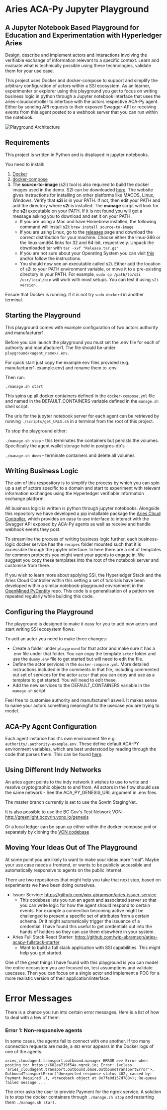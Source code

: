 # Aries ACA-Py Jupyter Playground

## A Jupyter Notebook Based Playground for Education and Experimentation with Hyperledger Aries

Design, describe and implement actors and interactions involving the verifiable exchange of information relevant to a specific context. Learn and evaluate what is technically possible using these technologies, validate them for your use case.

This project uses Docker and docker-compose to support and simplify the arbitrary configuration of actors within a SSI ecosystem. As an learner, experimenter or explorer using this playground you get to focus on writing business logic in python through a Jupyter notebook interface that uses the aries-cloudcontroller to interface with the actors respective ACA-Py agent. Either by sending API requests to their exposed Swagger-API or receiving events from this agent posted to a webhook server that you can run within the notebook.


![Playground Architecture](./system-architecture.png)

## Requirements

This project is written in Python and is displayed in jupyter notebooks.

You need to install:
1. [Docker](https://docs.docker.com/get-docker/)
2. [docker-compose](https://docs.docker.com/compose/install/)
3. The **source-to-image** (s2i) tool is also required to build the docker images used in the demo. S2I can be downloaded [here](https://github.com/openshift/source-to-image). The website gives instructions for installing on other platforms like MACOS, Linux, Windows.
Verify that **s2i** is in your PATH.  If not, then edit your PATH and add the directory where **s2i** is installed.  The **manage** script will look for the **s2i** executable on your PATH.  If it is not found you will get a message asking you to download and set it on your PATH.
    - If you are using a Mac and have Homebrew installed, the following command will install s2i: `brew install source-to-image`
    - If you are using Linux, go to the [releases](https://github.com/openshift/source-to-image/releases/latest) page and download the correct distribution for your machine. Choose either the linux-386 or the linux-amd64 links for 32 and 64-bit, respectively. Unpack the downloaded tar with `tar -xvf "Release.tar.gz"`
    - If you are not sure about your Operating System you can visit [this](https://whatsmyos.com/) and/or follow the instructions.
    - You should now see an executable called s2i. Either add the location of s2i to your PATH environment variable, or move it to a pre-existing directory in your PATH. For example, `sudo cp /path/to/s2i /usr/local/bin` will work with most setups. You can test it using `s2i version`.

Ensure that Docker is running. If it is not try `sudo dockerd` in another terminal.

## Starting the Playground

This playground comes with example configuration of two actors authority and manufacturer1.

Before you can launch the playground you must set the .env file for each of authority and manufacturer1. The file should be under `playground/<agent_name>/.env`. 

For quick start just copy the example env files provided (e.g. manufacturer1-example.env) and rename them to .env.

Then run:

`./manage.sh start`

This spins up all docker containers defined in the `docker-compose.yml` file and named in the DEFAULT_CONTAINERS variable defined in the `manage.sh` shell script.

The urls for the jupyter notebook server for each agent can be retrieved by running `./scripts/get_URLS.sh` in a terminal from the root of this project.

To stop the playground either:

`./manage.sh stop` - this terminates the containers but persists the volumes. Specifically the agent wallet storage held in postgres-db's

`./manage.sh down` - terminate containers and delete all volumes

## Writing Business Logic

The aim of this respository is to simplify the process by which you can spin up a set of actors specific to a domain and start to experiment with relevant information exchanges using the Hyperledger verifiable information exchange platform.

All business logic is written is python through jupyter notebooks. Alongside this repository we have developed a pip installable package the [Aries Cloud Controller](https://github.com/didx-xyz/aries-cloudcontroller-python), which provides an easy to use interface to interact with the Swagger API exposed by ACA-Py agents as well as receive and handle webhook events they post.

To streamline the process of writing business logic further, each business-logic docker service has the `recipes` folder mounted such that it is accessible through the jupyter interface. In here there are a set of templates for common protocols you might want your agents to engage in. We suggest you copy these templates into the root of the notebook server and customise from there.

If you wish to learn more about applying SSI, the Hyperledger Stack and the Aries Cloud Controller within this setting a set of tutorials have been developed within a similar notebook-playground environment in the [OpenMined PyDentity](https://github.com/OpenMined/PyDentity) repo. This code is a generalisation of a pattern we repeated regularly while building this code.

## Configuring the Playground

The playground is designed to make it easy for you to add new actors and start writing SSI ecosystem flows. 

To add an actor you need to make three changes:

* Create a folder under `playground` for that actor and make sure it has a .env file under that folder. You can copy the template `actor` folder and use the `dummy.env` file to get started but will need to edit the file.
* Define the actor services in the `docker-compose.yml`. More detailed instructions included in the comments in that file, including commented out set of services for the actor `actor` that you can copy and use as a template to get started. You will need to edit these.
* Add the new services to the DEFAULT_CONTAINERS variable in the `manage.sh` script

Feel free to customise authority and manufacturer1 aswell. It makes sense to name your actors something meaningful to the usecase you are trying to model.

## ACA-Py Agent Configuration

Each agent instance has it's own environment file e.g. `authority/.authority-example.env`. These define default ACA-PY environment variables, which are best understood by reading through the code that parses them. This can be found [here](https://github.com/hyperledger/aries-cloudagent-python/blob/main/aries_cloudagent/config/argparse.py).

## Using Different Indy Networks

An aries agent points to the indy network it wishes to use to write and resolve cryptographic objects to and from. All actors in the flow should use the same network - See the ACA_PY_GENESIS_URL argument in .env files.

The master branch currently is set to use the Sovrin StagingNet.

It is also possible to use the BC Gov's Test Network VON - http://greenlight.bcovrin.vonx.io/genesis

Or a local ledger can be spun up either within the docker-compose.yml or separately by cloning the [VON codebase](https://github.com/bcgov/von-network)

## Moving Your Ideas Out of The Playground

At some point you are likely to want to make your ideas more "real". Maybe your use case needs a frontend, or wants to be publicly accessible and automatically responsive to agents on the public internet.

There are two repositories that might help you take that next step, based on experiments we have been doing ourselves.

* Issuer Service: https://github.com/wip-abramson/aries-issuer-service 
    * This codebase lets you run an agent and associated server so that you can write logic for how the agent should respond to certain events. For example a connection becoming active might be challenged to present a specific set of attributes from a certain schema. Or it might automatically trigger the issuance of a credential. I have found this useful to get credentials out into the hands of holders so they can use them elsewhere in your system.
* Aries Full Stack React Starter: https://github.com/wip-abramson/aries-acapy-fullstack-starter
    * Want to build a full stack application with SSI capabilities. This might help you get started.
    
One of the great things I have found with this playground is you can model the entire ecosystem you are focused on, test assumptions and validate usecases. Then you can focus on a single actor and implement a POC for a more realistic version of their application/interface.

# Error Messages
There is a chance you run into certain error messages. Here is a list of how to deal with a few of them: 

### Error 1: Non-responsive agents
In some cases, the agents fail to connect with one another. If too many connection requests are made, a `402` error appears in the Docker logs of one of the agents:
```
aries_cloudagent.transport.outbound.manager ERROR >>> Error when posting to: https://682ea719f54a.ngrok.io; Error: (<class 'aries_cloudagent.transport.outbound.base.OutboundTransportError'>, OutboundTransportError('Unexpected response status 402, caused by: Payment Required',), <traceback object at 0x7fe0d157d788>); Re-queue failed message ...
```
The error asks the user to provide Payment for the ngrok service. A solution is to stop the docker containers through `./manage.sh stop` and restarting them `./manage.sh start`.
   
